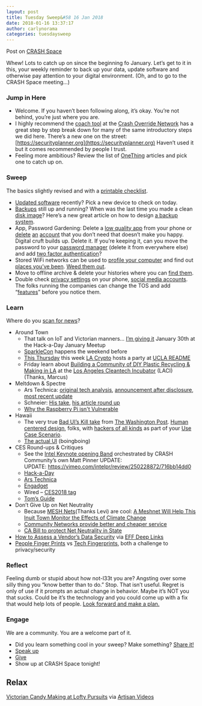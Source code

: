 ```yaml
---
layout: post
title: Tuesday Sweep&#58 16 Jan 2018
date: 2018-01-16 13:37:17
author: carlynorama
categories: tuesdaysweep
---
```


Post on [CRASH Space](https://blog.crashspace.org/2018/01/tuesday-sweep-16-january-2018/)

Whew! Lots to catch up on since the beginning fo January. Let’s get to it in this, your weekly reminder to back up your data, update software and otherwise pay attention to your digital environment. (Oh, and to go to the CRASH Space meeting…)

### Jump in Here

*   Welcome. If you haven’t been following along, it’s okay. You’re not behind, you’re just where you are.
*   I highly recommend the [coach tool](http://www.crashoverridenetwork.com/coach.html) at the [Crash Override Network](http://www.crashoverridenetwork.com/) has a great step by step break down for many of the same introductory steps we did here. There’s a new one on the street: [https://securityplanner.org](https://securityplanner.org) Haven’t used it but it comes recommended by people I trust.
*   Feeling more ambitious? Review the list of [OneThing](https://blog.crashspace.org/tag/onething/) articles and pick one to catch up on.

### Sweep

The basics slightly revised and with a [printable checklist](https://carlynorama.github.io/tuesday/sweep/printable_checklist.html).

*   [Updated software](https://blog.crashspace.org/2016/12/one-thing-to-do-today-tuesday-routine-update-everything/) recently? Pick a new device to check on today.
*   [Backups](https://blog.crashspace.org/2016/11/one-thing-to-do-today-tuesday-sweep-where-are-your-backups/) still up and running? When was the last time you made a clean [disk image](https://blog.crashspace.org/2017/01/one-thing-to-do-today-keep-a-clean-disk-image-on-hand/)? Here’s a new great article on how to design [a backup system](https://www.grahamcluley.com/create-robust-data-backup-plan-make-sure-works/).
*   App, Password Gardening: Delete a [low quality app](https://blog.crashspace.org/2016/12/one-thing-to-do-today-institute-beyonce-rules-for-vetting-apps/) from your phone or [delete](https://blog.crashspace.org/2016/12/one-thing-to-do-today-turn-off-image-loading-for-email/) [an](https://blog.crashspace.org/2016/12/one-thing-to-do-today-turn-off-image-loading-for-email/) [account](https://blog.crashspace.org/2016/11/one-thing-to-do-today-delete-your-account/) that you don’t need that doesn’t make you happy. Digital cruft builds up. Delete it. If you’re keeping it, can you move the password to your [password manager](https://blog.crashspace.org/2016/11/one-thing-to-do-today-what-passwords-do-you-have-anyway/) (delete it from everywhere else) and add [two factor authentication](https://blog.crashspace.org/2016/11/one-thing-to-do-today-enable-two-factor-authorization/)?
*   Stored WiFi networks can be used to [profile your computer](https://www.theatlantic.com/technology/archive/2017/04/when-apps-collude-to-steal-your-data/522177/) and find out [places you’ve been](https://www.eff.org/deeplinks/2014/07/your-android-device-telling-world-where-youve-been). [Weed them out](http://www.tomsguide.com/faq/id-2322427/erase-previous-connections-laptop.html).
*   Move to offline archive & delete your histories where you can [find them](https://support.google.com/accounts/answer/7028918).
*   Double check [privacy settings](https://blog.crashspace.org/2016/12/one-thing-to-do-today-if-one-must-use-social-media-follow-army-rules/) on your phone, [social media accounts](https://ssd.eff.org/en/module/protecting-yourself-social-networks). The folks running the companies can change the TOS and add “[features](https://ssd.eff.org/en/module/facebook-groups-reducing-risks)” before you notice them.

### Learn

Where do you [scan for news](https://carlynorama.github.io/tuesday/learn/)?

*   Around Town
    *   That talk on IoT and Victorian manners… [I’m giving it](https://www.meetup.com/Hackaday-Los-Angeles/events/246422397/) January 30th at the Hack-a-Day January Meetup
    *   [SparkleCon](http://www.sparklecon.org/) happens the weekend before
    *   [This Thursday](https://readme.gseis.ucla.edu/2018/01/03/join-readme-and-la-cryptoparty-for-consorting-cryptos-removing-the-training-wheels/) this week [LA Crypto](http://crypto.la/) hosts a party at [UCLA README](https://readme.gseis.ucla.edu/)
    *   Friday learn about [Building a Community of DIY Plastic Recycling & Making in LA](https://www.eventbrite.com/e/building-a-community-of-diy-plastic-recycling-making-in-la-tickets-41859677422?aff=Marcus) at the [Los Angeles Cleantech Incubator](https://laincubator.org/) (LACI) (Thanks, Marcus)
*   Meltdown & Spectre
    *   Ars Technica: [original tech analysis](https://arstechnica.com/gadgets/2018/01/whats-behind-the-intel-design-flaw-forcing-numerous-patches/), [announcement after disclosure](https://arstechnica.com/gadgets/2018/01/meltdown-and-spectre-every-modern-processor-has-unfixable-security-flaws/), [most recent update](https://arstechnica.com/gadgets/2018/01/spectre-and-meltdown-patches-causing-trouble-as-realistic-attacks-get-closer/)
    *   Schneier: [His take](https://www.schneier.com/blog/archives/2018/01/spectre_and_mel_1.html), [his article round up](https://www.schneier.com/blog/archives/2018/01/spectre_and_mel.html)
    * [Why the Raspberry Pi isn't Vulnerable](https://www.raspberrypi.org/blog/why-raspberry-pi-isnt-vulnerable-to-spectre-or-meltdown/)
*   Hawaii
    *   The very true [Bad UI’s Kill take](https://www.ixquick.com/do/dsearch?query=bad+UI+Kills&cat=web&pl=opensearch&language=english) from [The Washington Post](https://www.washingtonpost.com/news/post-nation/wp/2018/01/14/hawaii-missile-alert-how-one-employee-pushed-the-wrong-button-and-caused-a-wave-of-panic/?utm_term=.eb47c9eece40). [Human centered design](https://www.plusacumen.org/courses/introduction-human-centered-design), folks, with [hackers of all kinds](https://blog.crashspace.org/2016/12/one-thing-to-do-today-threat-model-part-2-who-is-the-threat-anyway/) as part of your [Use Case Scenario](http://www.humanfactors.com/newsletters/tell_me_the_story.asp).
    * [The actual UI](https://boingboing.net/2018/01/16/bad-design-this-is-the-menu-w.html) (boingboing)
*   CES Round-ups & Critiques
    *   See the [Intel Keynote opening Band](https://newsroom.intel.com/news/2018-ces-keynote-intel-brian-krzanich/) orchestrated by CRASH Community’s own Matt Pinner UPDATE: UPDATE: <https://vimeo.com/intelpr/review/250228872/716bb14dd0>
    *   [Hack-a-Day](https://hackaday.com/2018/01/14/hackaday-links-the-s-in-ces-stands-for-snake-oil/)
    *   [Ars Technica](https://arstechnica.com/gadgets/2018/01/the-best-pcs-gadgets-and-wearables-of-ces-2018/)
    *   [Engadget](https://www.engadget.com/2018/01/11/best-of-ces-2018-winners/)
    *   Wired – [CES2018 tag](https://www.wired.com/tag/ces2018/)
    *   [Tom’s Guide](https://www.tomsguide.com/us/pictures-story/1389-ces-awards-2018.html)
*   Don’t Give Up on Net Neutrality
    *   Because [MESH Nets](https://www.lacbp.org/blog/test-link-one)(Thanks Levi) are cool: [A Meshnet Will Help This Inuit Town Monitor the Effects of Climate Change](https://motherboard.vice.com/en_us/article/qvwnzd/rightmesh-is-building-a-meshnet-in-rigolet-labrador-enuk-app)
    *   [Community Networks provide better and cheaper service](https://muninetworks.org/content/pricing-report-berkman-klein-center-muni-subscribers-get-better-rates)
    *   [CA Bill to protect Net Neutrality in State](https://www.eff.org/deeplinks/2018/01/california-introduces-its-own-bill-protect-net-neutrality)
*   [How to Assess a Vendor’s Data Security](https://www.eff.org/deeplinks/2018/01/how-assess-vendors-data-security) via [EFF Deep Links](https://www.eff.org/deeplinks/)
*   [People Finger Prints](https://motherboard.vice.com/en_us/article/43q4jp/aadhaar-hack-insecure-biometric-id-system) vs [Tech Fingerprints](https://www.schneier.com/blog/archives/2018/01/fingerprinting_6.html), both a challenge to privacy/security

### Reflect

Feeling dumb or stupid about how not-l33t you are? Angsting over some silly thing you “know better than to do.” Stop. That isn’t useful. Regret is only of use if it prompts an actual change in behavior. Maybe it’s NOT you that sucks. Could be it’s the technology and you could come up with a fix that would help lots of people. [Look forward and make a plan.](https://blog.crashspace.org/2016/11/one-thing-to-do-today-add-self-review-to-tuesday-checklist/)

### Engage

We are a community. You are a welcome part of it.

*   Did you learn something cool in your sweep? Make something? [Share it!](https://blog.crashspace.org/2017/05/tuesday-sweep-9-may-2017/)
*   [Speak up](https://blog.crashspace.org/2016/12/one-thing-to-do-today-collect-phone-numbers-for-future-tuesday-sweeps/)
*   [Give](https://blog.crashspace.org/2016/11/one-thing-to-do-today-plan-a-way-to-give-to-the-cause-regularly/)
*   Show up at CRASH Space tonight!

## Relax

[Victorian Candy Making at Lofty Pursuits](https://www.youtube.com/channel/UC_XymTM6N6skpE0J6vKYh9g?&ab_channel=LoftyPursuits) via [Artisan Videos](https://www.reddit.com/r/ArtisanVideos/)
